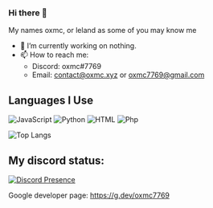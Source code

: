 ### Hi there 👋

My names oxmc, or leland as some of you may know me

- 🔭 I’m currently working on nothing.
- 📫 How to reach me:
  - Discord: oxmc#7769
  - Email: contact@oxmc.xyz or oxmc7769@gmail.com

## Languages I Use
![JavaScript](https://img.shields.io/badge/JavaScript-f1e05a?style=for-the-badge&logo=javascript&logoColor=black)
![Python](https://img.shields.io/badge/Python-3572A5?style=for-the-badge&logo=python&logoColor=white)
![HTML](https://img.shields.io/badge/HTML-e34c26?style=for-the-badge&logo=html5&logoColor=white)
![Php](https://img.shields.io/badge/PHP-4F5D95?style=for-the-badge&logo=php&logoColor=white)

![Top Langs](https://github-readme-stats.vercel.app/api/top-langs/?username=oxmc&count_private=true&theme=dark&show_icons=true&hide_langs_below=1)

## My discord status:

[![Discord Presence](https://lanyard-profile-readme.vercel.app/api/740965195496816721)](https://discord.com/users/740965195496816721)

Google developer page: <a href="https://g.dev/oxmc7769">https://g.dev/oxmc7769</a>
